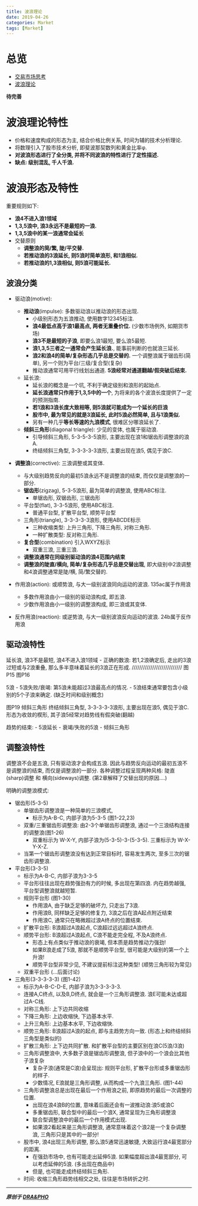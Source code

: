 ```yaml
---
title: 波浪理论
date: 2019-04-26
categories: Market
tags: [Market]
---
```


# 总览
- [交易市场思考](https://draapho.github.io/2019/03/26/1902-trading-rule/)
- [波浪理论](https://draapho.github.io/2019/04/26/1903-wave-principle/)

**待完善**


# 波浪理论特性
- 价格和速度构成的形态为主, 结合价格比例关系, 时间为辅的技术分析理论.
- 将数理引入了股市技术分析, 即斐波那契数列和黄金比率φ.
- **对波浪形态进行了全分类, 并将不同波浪的特性进行了定性描述.**
- **缺点: 级别混乱, 千人千浪.**

# 波浪形态及特性
重要规则如下:
- **浪4不进入浪1领域**
- **1,3,5浪中, 浪3永远不是最短的一浪.**
- **1,3,5浪中的某一浪通常会延长**
- 交替原则
    - **调整浪的简/繁, 陡/平交替.**
    - **若推动浪的3浪延长, 则5浪时简单浪形, 和1浪相似.**
    - **若推动浪的1,3浪相似, 则5浪可能延长.**

## 波浪分类
- 驱动浪(motive):
    - **推动浪**(impulse): 多数驱动浪以推动浪的形态出现.
        - 小级别形态为五浪推动, 使用数字12345标注.
        - **浪4最低点高于浪1最高点, 两者无重叠价位.** (少数市场例外, 如期货市场)
        - **浪3不是最短的子浪**, 即要么浪1最短, 要么浪5最短.
        - **浪1,3,5三者之一通常会产生延长浪.**, 能事前判断的也就浪三延长.
        - **浪2和浪4的简单/复杂形态几乎总是交替的.** 一个调整浪属于锯齿形(简单), 另一个则为平台/三级/复合型(复杂)
        - 推动浪通常可用平行线划出通道. **5浪经常对通道翻越/假突破后结束.**
    - 延长浪:
        - 延长浪的概念是一个坑, 不利于确定级别和浪形的起始点.
        - **延长浪通常只作用于1,3,5中的一个**, 为将来的各个波浪长度提供了一定的预测指南.
        - **若1浪和3浪长度大致相等, 则5浪就可能成为一个延长的巨浪**
        - **股市中, 最为常见的就是3浪延长, 此时5浪必然简单, 且与1浪类似.**
        - 另有一种几乎**等长等速的九浪模式**, 很难区分哪浪延长了.
    - **倾斜三角形**(diagonal triangle): 少见的变体, 也属于驱动浪.
        - 引导倾斜三角形, 5-3-5-3-5浪形, 主要出现在浪1和锯齿形调整浪的浪A.
        - 终结倾斜三角型, 3-3-3-3-3浪形, 主要出现在浪5, 偶见于浪C.
- **调整浪**(corrective): 三浪调整或其变体.
    - 与大级别趋势反向的最初5浪永远不是调整浪的结束, 而仅仅是调整浪的一部分.
    - **锯齿形**(zigzag), 5-3-5浪形, 最为简单的调整浪, 使用ABC标注.
        - 单锯齿形, 双锯齿形, 三锯齿形
    - 平台型(flat), 3-3-5浪形, 使用ABC标注.
        - 普通平台型, 扩散平台型, 顺势平台型
    - 三角形(triangle), 3-3-3-3-3浪形, 使用ABCDE标示
        - 三种收缩类型: 上升三角形, 下降三角形, 对称三角形.
        - 一种扩散类型: 反对称三角形.
    - **复合型**(combination) 引入WXYZ标示
        - 双重三浪, 三重三浪.
    - **调整浪通常在同级别驱动浪的浪4范围内结束**
    - **调整浪的陡直/横向, 简单/复杂形态几乎总是交替出现**, 即大级别中2浪调整和4浪调整通常是陡/横, 简/繁交替的.

- 作用浪(action): 或顺势浪, 与大一级别波浪同向运动的波浪. 135ac属于作用浪
    - 多数作用浪由小一级别的驱动浪构成, 即五浪.
    - 少数作用浪由小一级别的调整浪构成, 即三浪或其变体.
- 反作用浪(reaction): 或逆势浪, 与大一级别波浪反向运动的波浪. 24b属于反作用浪


## 驱动浪特性

延长浪, 浪3不是最短, 浪4不进入浪1领域
        - 正确的数浪: 若1,2浪确定后, 走出的3浪过短或与2浪重叠, 那么多半意味着延长的3浪正在形成.
/////////////////////////// 图P15  图P16

5浪
    - 5浪失败/衰竭: 第5浪未能超过3浪最高点的情况.
    - 5浪结束通常要包含小级别的5个子浪来确定. (缺乏时间和级别概念)

图P19 倾斜三角形
    终结倾斜三角型, 3-3-3-3-3浪形, 主要出现在浪5, 偶见于浪C. 形态为收敛的楔形, 其子浪5经常对趋势线有假突破(翻越)


趋势的结束:
        - 5浪延长
        - 衰竭/失败的5浪
        - 倾斜三角形

## 调整浪特性

调整浪不会是五浪, 只有驱动浪才会构成五浪. 因此与趋势反向运动的最初五浪不是调整浪的结束, 而仅是调整浪的一部分.
各种调整过程呈现两种风格: 陡直(sharp)调整 和 横向(sideways)调整.
(第2章解释了交替出现的原因....)

明确的调整浪模式:
- 锯齿形(5-3-5)
    - 单锯齿形调整浪是一种简单的三浪模式,
        - 标示为A-B-C, 内部子浪为5-3-5 (图1-22,23)
    - 双重/三重锯齿形调整浪: 由2-3个单锯齿形调整浪, 通过一个三浪结构连接的调整浪(图1-26)
        - 双重标示为 W-X-Y, 内部子浪为(5-3-5)-3-(5-3-5). 三重标示为 W-X-Y-X-Z.
    - 当第一个锯齿形调整浪没有达到正常目标时, 容易发生两次, 至多三次的锯齿形调整浪.
- 平台形(3-3-5)
    - 标示为A-B-C, 内部子浪为3-3-5
    - 平台形往往出现在趋势强劲有力的时候, 多出现在第四浪. 内在趋势越强, 平台型调整浪就越短暂.
    - 规则平台形 (图1-30)
        - 作用浪A, 由于缺乏足够的破坏力, 只走出了3浪.
        - 作用浪B, 同样缺乏足够的修复力, 3浪之后在浪A起点附近结束
        - 作用浪C, 通常只在略微超过浪A终点的位置结束.
    - 扩散平台形: B浪超过A浪起点, C浪超过远远超过A浪终点.
    - 顺势平台形: B浪超过A浪起点, C浪不能走完全程, 不及A浪终点.
        - 形态上有点类似于推动浪的衰竭, 但本质是趋势推动力强劲!
        - 如果B浪走成了5浪, 那就不是顺势平台型, 很可能是大级别的第一个上升浪!
        - 顺势平台型非常少见, 不建议提前标注这种类型! (顺势三角形较为常见)
    - 双重平台形 (...后面讨论)
- 三角形(3-3-3-3-3)   (图1-42)
    - 标示为A-B-C-D-E, 内部子浪为3-3-3-3-3.
    - 连接A,C终点, 以及B,D终点, 就会是一个三角形调整浪. 浪E可能未达或超过A-C线.
    - 对称三角形: 上下边共同收缩
    - 下降三角形: 上边收缩快, 下边基本水平.
    - 上升三角形: 上边基本水平, 下边收缩快.
    - 顺势三角形: B浪超过A浪的起点, 即与主趋势方向一致. (形态上和终结倾斜三角型是类似的)
    - 扩散三角形: 上下边共同扩散. 和扩散平台型的主要区别在浪C(5浪/3浪)
    - 三角形调整浪中, 大多数子浪是锯齿形调整浪, 但子浪中的一个浪会比其他子浪复杂
        - 复杂子浪(通常是C浪)会呈现出: 规则平台形, 扩散平台形或多重锯齿形的样子.
        - 少数情况, E浪就是三角形调整, 从而构成一个九浪三角形. (图1-44)
    - 三角形调整浪总是出现在最后一个作用浪之前, 即原趋势的最后一次调整的位置.
        - 出现在浪4浪B的位置, 意味着后面还会有一波推动浪:浪5或浪C
        - 多重锯齿形, 联合型中的最后一个浪X, 通常呈现为三角形调整浪
        - 联合型调整浪中的最后一个作用模式出现.
        - 如果浪2看起来是三角形调整浪, 通常意味着这个浪2是一个复杂调整浪, 三角形只是其中的一部分!
    - 股市中, 浪4出现三角形调整, 那么浪5通常迅速敏捷, 大致运行浪4最宽部分的距离.
        - 在强劲市场中, 也有可能走出延伸5浪. 如果幅度超出浪4最宽部分, 可以考虑延伸的5浪. (多出现在商品中)
        - 但是, 也可能走成终结倾斜三角形.
    - 时间: 收缩三角形趋势线相交之处, 往往是市场转折之时.



----------

***原创于 [DRA&PHO](https://draapho.github.io/)***